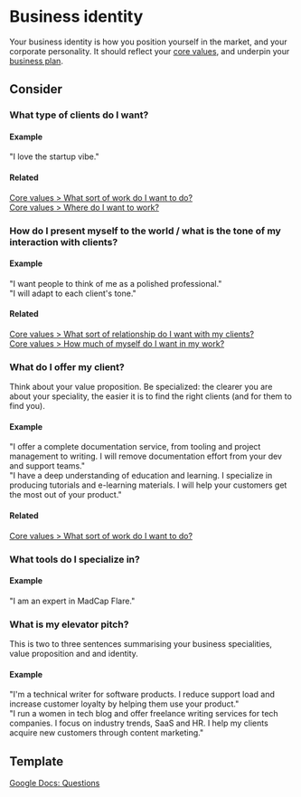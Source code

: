 # Business identity

Your business identity is how you position yourself in the market, and your corporate personality. It should reflect your [core values](core-values.md), and underpin your [business plan](business-plan.md).

## Consider

### What type of clients do I want?

#### Example  
"I love the startup vibe."

#### Related  
[Core values > What sort of work do I want to do?](../core-values#what-sort-of-work-do-i-want-to-do)  
[Core values > Where do I want to work?](../core-values#where-do-i-want-to-work)  


### How do I present myself to the world / what is the tone of my interaction with clients?

#### Example  
"I want people to think of me as a polished professional."  
"I will adapt to each client's tone."

#### Related
[Core values > What sort of relationship do I want with my clients?](../core-values#what-sort-of-relationship-do-i-want-with-my-clients)  
[Core values > How much of myself do I want in my work?](../core-values#how-much-of-myself-do-i-want-in-my-work)

### What do I offer my client?

Think about your value proposition. Be specialized: the clearer you are about your speciality, the easier it is to find the right clients (and for them to find you). 

#### Example
"I offer a complete documentation service, from tooling and project management to writing. I will remove documentation effort from your dev and support teams."  
"I have a deep understanding of education and learning. I specialize in producing tutorials and e-learning materials. I will help your customers get the most out of your product."

#### Related

[Core values > What sort of work do I want to do?](../core-values#what-sort-of-work-do-i-want-to-do)

### What tools do I specialize in?

#### Example  
"I am an expert in MadCap Flare."

### What is my elevator pitch?

This is two to three sentences summarising your business specialities, value proposition and and identity.

#### Example
"I'm a technical writer for software products. I reduce support load and increase customer loyalty by helping them use your product."  
"I run a women in tech blog and offer freelance writing services for tech companies. I focus on industry trends, SaaS and HR. I help my clients acquire new customers through content marketing."

## Template

[Google Docs: Questions](https://docs.google.com/document/d/1FpPzs4H3i9g7N-Defp6vX1lZztAWHtHr8KkvjwNorJU/edit?usp=sharing)